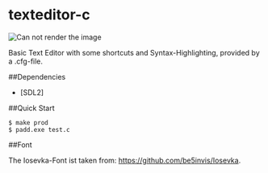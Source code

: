 # texteditor-c

![Can not render the image](https://github.com/justin31121/texteditor-c/rsc/example.png?"Screenshot")

Basic Text Editor with some shortcuts and Syntax-Highlighting, provided by a .cfg-file.

##Dependencies

- [SDL2]

##Quick Start

```console
$ make prod
$ padd.exe test.c
```

##Font

The Iosevka-Font ist taken from: https://github.com/be5invis/Iosevka.